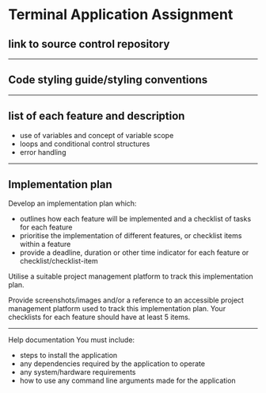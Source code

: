 # Terminal Application Assignment

## link to source control repository
---
## Code styling guide/styling conventions
---
## list of each feature and description
- use of variables and concept of variable scope
- loops and conditional control structures
- error handling
---
## Implementation plan
Develop an implementation plan which:
- outlines how each feature will be implemented and a checklist of tasks for each feature
- prioritise the implementation of different features, or checklist items within a feature
- provide a deadline, duration or other time indicator for each feature or checklist/checklist-item

Utilise a suitable project management platform to track this implementation plan.

Provide screenshots/images and/or a reference to an accessible project management platform used to track this implementation plan.
Your checklists for each feature should have at least 5 items.

---
Help documentation
You must include:
- steps to install the application
- any dependencies required by the application to operate
- any system/hardware requirements
- how to use any command line arguments made for the application